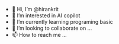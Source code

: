 - 👋 Hi, I’m @hirankrit
- 👀 I’m interested in AI copilot
- 🌱 I’m currently learning  programing basic
- 💞️ I’m looking to collaborate on ...
- 📫 How to reach me ...

<!---
hirankrit/hirankrit is a ✨ special ✨ repository because its `README.md` (this file) appears on your GitHub profile.
You can click the Preview link to take a look at your changes.
--->
